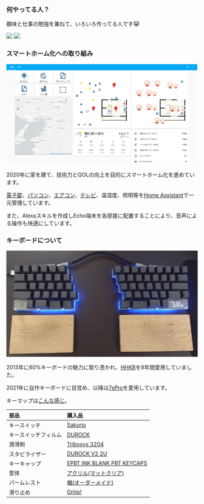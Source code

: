 ### 何やってる人？

趣味と仕事の勉強を兼ねて、いろいろ作ってる人です😹

<div>
  <img src="https://github-readme-stats.vercel.app/api?username=nana4rider&count_private=true&show_icons=true&theme=dracula" style="height: 170px;" />
  <img src="https://github-readme-stats.vercel.app/api/top-langs/?username=nana4rider&layout=compact&theme=dracula&exclude_repo=mdiary" style="height: 170px;" />
</div>

### スマートホーム化への取り組み

![Home Assistant](images/home-assistant.png "防犯のため、間取り画像を一部カットしています")

2020年に家を建て、技術力とQOLの向上を目的にスマートホーム化を進めています。

[電子錠](https://github.com/nana4rider/jema-smartlock)、[パソコン](https://github.com/nana4rider/remote-switch)、[エアコン](https://github.com/nana4rider/alexa-skill-lambda-eolia)、[テレビ](https://github.com/nana4rider/viera-web-controller)、温湿度、照明等を[Home Assistant](https://www.home-assistant.io/)で一元管理しています。

また、Alexaスキルを作成しEcho端末を各部屋に配置することにより、音声による操作も快適にしています。

### キーボードについて

![Keyboard](images/keyboard.png "自宅用。職場用は別の色で組み立ててます。")

2013年に60%キーボードの魅力に取り憑かれ、[HHKB](https://happyhackingkb.com/jp/)を8年間愛用していました。

2021年に自作キーボードに目覚め、以降は[7sPro](https://shop.yushakobo.jp/products/7spro)を愛用しています。

キーマップは[こんな感じ](https://github.com/nana4rider/dotfiles/blob/master/keyboard/keymap_cheatsheet_7skb.pdf)。

|部品|購入品|
| :- | :- |
|キースイッチ|[Sakurio](https://shop.yushakobo.jp/products/pink-roselios-sakurios-silent-linear-limited-edition?variant=37665264894113)|
|キースイッチフィルム|[DUROCK](https://talpkeyboard.net/items/6002dc17da019c4f99dd4e35)|
|潤滑剤|[Tribosys 3204](https://shop.yushakobo.jp/products/lubricants)
|スタビライザー|[DUROCK V2 2U](https://talpkeyboard.net/items/6115111f2b2d3d1768766ac8)|
|キーキャップ|[EPBT INK BLANK PBT KEYCAPS](https://kbdfans.com/products/epbt-new-blank-keycaps?variant=39619112894603)|
|筐体|[アクリル(マットクリア)](https://shop.yushakobo.jp/products/keyboard_acrylic_plate)|
|パームレスト|[楢(オーダーメイド)](https://ja.wikipedia.org/wiki/%E3%83%8A%E3%83%A9)|
|滑り止め|[Griiip!](https://www.amazon.co.jp/dp/B0749CM2Z6)|


<!--
**nana4rider/nana4rider** is a ✨ _special_ ✨ repository because its `README.md` (this file) appears on your GitHub profile.

Here are some ideas to get you started:

- 🔭 I’m currently working on ...
- 🌱 I’m currently learning ...
- 👯 I’m looking to collaborate on ...
- 🤔 I’m looking for help with ...
- 💬 Ask me about ...
- 📫 How to reach me: ...
- 😄 Pronouns: ...
- ⚡ Fun fact: ...
-->
